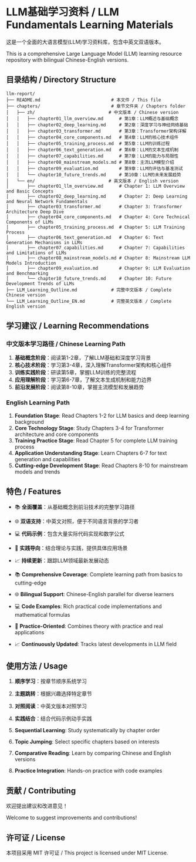 # LLM基础学习资料 / LLM Fundamentals Learning Materials

这是一个全面的大语言模型(LLM)学习资料库，包含中英文双语版本。

This is a comprehensive Large Language Model (LLM) learning resource repository with bilingual Chinese-English versions.

## 目录结构 / Directory Structure

```
llm-report/
├── README.md                           # 本文件 / This file
├── chapters/                           # 章节文件夹 / Chapters folder
│   ├── zh/                            # 中文版本 / Chinese version
│   │   ├── chapter01_llm_overview.md      # 第1章：LLM概述与基础概念
│   │   ├── chapter02_deep_learning.md     # 第2章：深度学习与神经网络基础
│   │   ├── chapter03_transformer.md       # 第3章：Transformer架构详解
│   │   ├── chapter04_core_components.md   # 第4章：LLM的核心技术组件
│   │   ├── chapter05_training_process.md  # 第5章：LLM的训练过程
│   │   ├── chapter06_text_generation.md   # 第6章：LLM的文本生成机制
│   │   ├── chapter07_capabilities.md      # 第7章：LLM的能力与局限性
│   │   ├── chapter08_mainstream_models.md # 第8章：主流LLM模型介绍
│   │   ├── chapter09_evaluation.md        # 第9章：LLM的评估与基准测试
│   │   └── chapter10_future_trends.md     # 第10章：LLM的未来发展趋势
│   └── en/                            # 英文版本 / English version
│       ├── chapter01_llm_overview.md      # Chapter 1: LLM Overview and Basic Concepts
│       ├── chapter02_deep_learning.md     # Chapter 2: Deep Learning and Neural Network Fundamentals
│       ├── chapter03_transformer.md       # Chapter 3: Transformer Architecture Deep Dive
│       ├── chapter04_core_components.md   # Chapter 4: Core Technical Components of LLMs
│       ├── chapter05_training_process.md  # Chapter 5: LLM Training Process
│       ├── chapter06_text_generation.md   # Chapter 6: Text Generation Mechanisms in LLMs
│       ├── chapter07_capabilities.md      # Chapter 7: Capabilities and Limitations of LLMs
│       ├── chapter08_mainstream_models.md # Chapter 8: Mainstream LLM Models Introduction
│       ├── chapter09_evaluation.md        # Chapter 9: LLM Evaluation and Benchmarking
│       └── chapter10_future_trends.md     # Chapter 10: Future Development Trends of LLMs
├── LLM_Learning_Outline.md             # 完整中文版本 / Complete Chinese version
└── LLM_Learning_Outline_EN.md          # 完整英文版本 / Complete English version
```

## 学习建议 / Learning Recommendations

### 中文版本学习路径 / Chinese Learning Path

1. **基础概念阶段**：阅读第1-2章，了解LLM基础和深度学习背景
2. **核心技术阶段**：学习第3-4章，深入理解Transformer架构和核心组件
3. **训练实践阶段**：研读第5章，掌握LLM训练的完整流程
4. **应用理解阶段**：学习第6-7章，了解文本生成机制和能力边界
5. **前沿发展阶段**：阅读第8-10章，掌握主流模型和发展趋势

### English Learning Path

1. **Foundation Stage**: Read Chapters 1-2 for LLM basics and deep learning background
2. **Core Technology Stage**: Study Chapters 3-4 for Transformer architecture and core components
3. **Training Practice Stage**: Read Chapter 5 for complete LLM training process
4. **Application Understanding Stage**: Learn Chapters 6-7 for text generation and capabilities
5. **Cutting-edge Development Stage**: Read Chapters 8-10 for mainstream models and trends

## 特色 / Features

- 📚 **全面覆盖**：从基础概念到前沿技术的完整学习路径
- 🌐 **双语支持**：中英文对照，便于不同语言背景的学习者
- 💻 **代码示例**：包含大量实际代码实现和数学公式
- 🎯 **实践导向**：结合理论与实践，提供具体应用场景
- 📈 **持续更新**：跟踪LLM领域最新发展动态

- 📚 **Comprehensive Coverage**: Complete learning path from basics to cutting-edge
- 🌐 **Bilingual Support**: Chinese-English parallel for diverse learners
- 💻 **Code Examples**: Rich practical code implementations and mathematical formulas
- 🎯 **Practice-Oriented**: Combines theory with practice and real applications
- 📈 **Continuously Updated**: Tracks latest developments in LLM field

## 使用方法 / Usage

1. **顺序学习**：按章节顺序系统学习
2. **主题跳转**：根据兴趣选择特定章节
3. **对照阅读**：中英文版本对照学习
4. **实践结合**：结合代码示例动手实践

1. **Sequential Learning**: Study systematically by chapter order
2. **Topic Jumping**: Select specific chapters based on interests
3. **Comparative Reading**: Learn by comparing Chinese and English versions
4. **Practice Integration**: Hands-on practice with code examples

## 贡献 / Contributing

欢迎提出建议和改进意见！

Welcome to suggest improvements and contributions!

## 许可证 / License

本项目采用 MIT 许可证 / This project is licensed under MIT License.